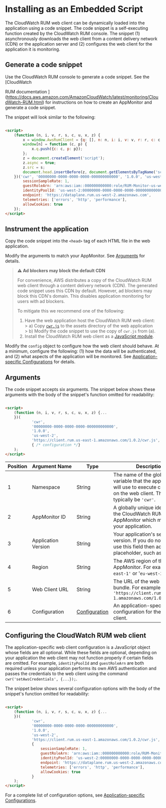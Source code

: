 # Installing as an Embedded Script

The CloudWatch RUM web client can be dynamically loaded into the application
using a code snippet. The code snippet is a self-executing function created by
the CloudWatch RUM console. The snippet (1) asynchronously downloads the web
client from a content delivery network (CDN) or the application server and (2)
configures the web client for the application it is monitoring.

## Generate a code snippet

Use the CloudWatch RUM console to generate a code snippet. See the [CloudWatch

RUM documentation
](https://docs.aws.amazon.com/AmazonCloudWatch/latest/monitoring/CloudWatch-RUM.html)
for instructions on how to create an AppMonitor and generate a code snippet.

The snippet will look similar to the following:

```html

<script>
    (function (n, i, v, r, s, c, u, x, z) {
        x = window.AwsRumClient = {q: [], n: n, i: i, v: v, r: r, c: c, u: u};
        window[n] = function (c, p) {
            x.q.push({c: c, p: p});
        };
        z = document.createElement('script');
        z.async = true;
        z.src = s;
        document.head.insertBefore(z, document.getElementsByTagName('script')[0]);
    })('cwr', '00000000-0000-0000-0000-000000000000', '1.0.0', 'us-west-2', 'https://client.rum.us-east-1.amazonaws.com/1.0.2/cwr.js', {
        sessionSampleRate: 1,
        guestRoleArn: 'arn:aws:iam::000000000000:role/RUM-Monitor-us-west-2-000000000000-00xx-Unauth',
        identityPoolId: 'us-west-2:00000000-0000-0000-0000-000000000000',
        endpoint: 'https://dataplane.rum.us-west-2.amazonaws.com',
        telemetries: ['errors', 'http', 'performance'],
        allowCookies: true
    });
</script>
```

## Instrument the application

Copy the code snippet into the `<head>` tag of each HTML file in the web
application.

Modify the arguments to match your AppMonitor. See [Arguments](#arguments) for details.

> **:warning: Ad blockers may block the default CDN**
>
> For convenience, AWS distributes a copy of the CloudWatch RUM web client
> through a content delivery network (CDN). The generated code snippet uses this
> CDN by default. However, ad blockers may block this CDN's domain. This disables
> application monitoring for users with ad blockers.
>
> To mitigate this we recommend one of the following:
> 1. Have the web application host the CloudWatch RUM web client:<br/>
     > a) Copy [`cwr.js`](https://client.rum.us-east-1.amazonaws.com/1.x/cwr.js) to the assets directory of the web
     application<br/>
     > b) Modify the code snippet to use the copy of `cwr.js` from (a).
> 2. Install the CloudWatch RUM web client as a [JavaScript module](https://www.npmjs.com/package/aws-rum-web).

Modify the `config` object to configure how the web client should behave. At a
minimum, configure the following: (1) how the data will be authenticated, and
(2) what aspects of the application will be monitored. See
[Application-specific Configurations](configuration.md) for details.

## Arguments

The code snippet accepts six arguments. The snippet below shows these arguments with the body of the snippet's function
omitted for readability:

```html

<script>
    (function (n, i, v, r, s, c, u, x, z) {...
    })(
            'cwr',
            '00000000-0000-0000-0000-000000000000',
            '1.0.0',
            'us-west-2',
            'https://client.rum.us-east-1.amazonaws.com/1.0.2/cwr.js',
            { /* configuration */}
    );
</script>
```

| Position | Argument&nbsp;Name  | Type                              | Description                                                                                                                          |
|----------|---------------------|-----------------------------------|--------------------------------------------------------------------------------------------------------------------------------------|
| 1        | Namespace           | String                            | The name of the global variable that the application will use to execute commands on the web client. This will typically be `'cwr'`. |
| 2        | AppMonitor ID       | String                            | A globally unique identifier for the CloudWatch RUM AppMonitor which monitors your application.                                      |
| 3        | Application Version | String                            | Your application's semantic version. If you do not wish to use this field then add any placeholder, such as `'0.0.0'`.               |
| 4        | Region              | String                            | The AWS region of the AppMonitor. For example, `'us-east-1'` or '`eu-west-2'`.                                                       |
| 5        | Web Client URL      | String                            | The URL of the web client bundle. For example, `'https://client.rum.us-east-1.amazonaws.com/1.0.2/cwr.js'`                           |
| 6        | Configuration       | [Configuration](configuration.md) | An application-specific configuration for the web client.                                                                            |

## Configuring the CloudWatch RUM web client

The application-specific web client configuration is a JavaScript object whose fields are all optional. While these
fields are optional, depending on your application the web client may not function properly if certain fields are
omitted. For example, `identityPoolId` and `guestRoleArn` are both required unless your application performs its own AWS
authentication and passes the credentials to the web client using the command `cwr('setAwsCredentials', {...});`.

The snippet below shows several configuration options with the body of the snippet's function omitted for readability:

```html

<script>
    (function (n, i, v, r, s, c, u, x, z) {...
    })(
            'cwr',
            '00000000-0000-0000-0000-000000000000',
            '1.0.0',
            'us-west-2',
            'https://client.rum.us-east-1.amazonaws.com/1.0.2/cwr.js',
            {
                sessionSampleRate: 1,
                guestRoleArn: 'arn:aws:iam::000000000000:role/RUM-Monitor-us-west-2-000000000000-00xx-Unauth',
                identityPoolId: 'us-west-2:00000000-0000-0000-0000-000000000000',
                endpoint: 'https://dataplane.rum.us-west-2.amazonaws.com',
                telemetries: ['errors', 'http', 'performance'],
                allowCookies: true
            }
    );
</script>
```

For a complete list of configuration options, see [Application-specific Configurations](configuration.md).
